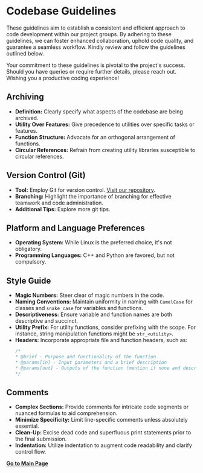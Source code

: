 # Codebase Guidelines

These guidelines aim to establish a consistent and efficient approach to code development within our project groups. By adhering to these guidelines, we can foster enhanced collaboration, uphold code quality, and guarantee a seamless workflow. Kindly review and follow the guidelines outlined below.

Your commitment to these guidelines is pivotal to the project's success. Should you have queries or require further details, please reach out. Wishing you a productive coding experience!

## **Archiving**
- **Definition:** Clearly specify what aspects of the codebase are being archived.
- **Utility Over Features:** Give precedence to utilities over specific tasks or features.
- **Function Structure:** Advocate for an orthogonal arrangement of functions.
- **Circular References:** Refrain from creating utility libraries susceptible to circular references.

## **Version Control (Git)**
- **Tool:** Employ Git for version control. [Visit our repository](https://github.com/cmu-mfi/).
- **Branching:** Highlight the importance of branching for effective teamwork and code administration.
- **Additional Tips:** Explore more git tips.

## **Platform and Language Preferences**
- **Operating System:** While Linux is the preferred choice, it's not obligatory.
- **Programming Languages:** C++ and Python are favored, but not compulsory.

## **Style Guide**
- **Magic Numbers:** Steer clear of magic numbers in the code.
- **Naming Conventions:** Maintain uniformity in naming with `CamelCase` for classes and `snake_case` for variables and functions.
- **Descriptiveness:** Ensure variable and function names are both descriptive and succinct.
- **Utility Prefix:** For utility functions, consider prefixing with the scope. For instance, string manipulation functions might be `str_<utility>`.
- **Headers:** Incorporate appropriate file and function headers, such as:
  ```c++
  /*
  * @brief - Purpose and functionality of the function
  * @params[in] - Input parameters and a brief description 
  * @params[out] - Outputs of the function (mention if none and describe any internal modifications)
  */

## **Comments**
- **Complex Sections:** Provide comments for intricate code segments or nuanced formulas to aid comprehension.
- **Minimize Specificity:** Limit line-specific comments unless absolutely essential.
- **Clean-Up:** Excise dead code and superfluous print statements prior to the final submission.
- **Indentation:** Utilize indentation to augment code readability and clarify control flow.


<!-- 
We welcome and appreciate contributions from the community! This document provides guidance for individuals interested in contributing to our codebase.

## How to Contribute

1. **Fork and clone**: Start by forking the project to your personal GitHub account. After that, clone the repository on your local machine to start making your changes.

2. **Make your changes**: Make the changes you think would improve the codebase. This could be fixing a bug, adding a new feature, optimizing existing code, improving documentation, etc.

3. **Test your changes**: Before submitting your changes, please make sure to test them thoroughly. We strive to maintain high-quality, reliable code, and your testing helps ensure this!

4. **Commit your changes**: Make a commit with a meaningful commit message describing what you've done.

5. **Submit a pull request**: Push your changes to your forked repository on GitHub, then submit a pull request against the main repository.

## Coding Guidelines

- Please ensure your code follows the coding style used throughout the existing codebase.
- Include comments in your code where necessary.
- Ensure your code is free of errors and warnings.

## Pull Requests

- Each pull request should contain only one feature or fix. If you have made multiple changes, please make separate pull requests for each of them.
- Pull requests should be created against the `master` branch.
- Include relevant issue numbers (if any) in the pull request description.
- All pull requests are subject to review and approval by the project maintainers.

## Issues

- Feel free to submit issues regarding bugs, feature requests, and enhancements.
- Include a detailed description so that we can understand and reproduce the issue. If possible, include steps to reproduce, expected behavior, and actual behavior.

## Community

Remember that this is a community effort. Be respectful and professional in all your interactions. We are all here to help each other and make this codebase the best it can be!

Thank you for your interest in contributing to our codebase! We look forward to your collaboration.

**Note:** By submitting a pull request, you agree to license your contributions under the same license as this project.
-->
[**Go to Main Page**](https://github.com/cmu-mfi/)
